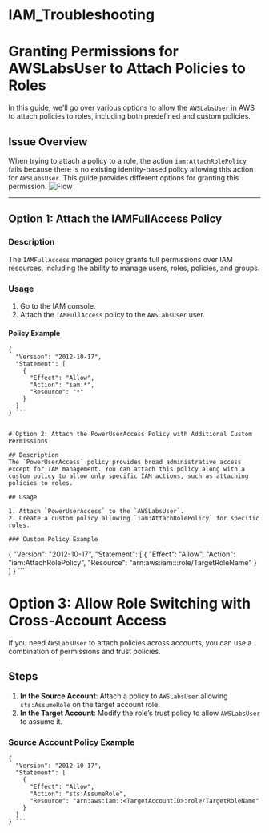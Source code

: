# IAM_Troubleshooting

# Granting Permissions for AWSLabsUser to Attach Policies to Roles

In this guide, we'll go over various options to allow the `AWSLabsUser` in AWS to attach policies to roles, including both predefined and custom policies.

## Issue Overview
When trying to attach a policy to a role, the action `iam:AttachRolePolicy` fails because there is no existing identity-based policy allowing this action for `AWSLabsUser`. This guide provides different options for granting this permission.
![Flow](https://github.com/user-attachments/assets/297c16ee-7984-412f-894f-9f51ee0d97ec)

---

## Option 1: Attach the IAMFullAccess Policy

### Description
The `IAMFullAccess` managed policy grants full permissions over IAM resources, including the ability to manage users, roles, policies, and groups.

### Usage

1. Go to the IAM console.
2. Attach the `IAMFullAccess` policy to the `AWSLabsUser` user.

#### Policy Example

``` 
{
  "Version": "2012-10-17",
  "Statement": [
    {
      "Effect": "Allow",
      "Action": "iam:*",
      "Resource": "*"
    }
  ]
} ```


# Option 2: Attach the PowerUserAccess Policy with Additional Custom Permissions

## Description
The `PowerUserAccess` policy provides broad administrative access except for IAM management. You can attach this policy along with a custom policy to allow only specific IAM actions, such as attaching policies to roles.

## Usage

1. Attach `PowerUserAccess` to the `AWSLabsUser`.
2. Create a custom policy allowing `iam:AttachRolePolicy` for specific roles.

### Custom Policy Example

``` 
{
  "Version": "2012-10-17",
  "Statement": [
    {
      "Effect": "Allow",
      "Action": "iam:AttachRolePolicy",
      "Resource": "arn:aws:iam::<AccountID>:role/TargetRoleName"
    }
  ]
} ```


# Option 3: Allow Role Switching with Cross-Account Access

If you need `AWSLabsUser` to attach policies across accounts, you can use a combination of permissions and trust policies.

## Steps

1. **In the Source Account**: Attach a policy to `AWSLabsUser` allowing `sts:AssumeRole` on the target account role.
2. **In the Target Account**: Modify the role’s trust policy to allow `AWSLabsUser` to assume it.

### Source Account Policy Example

``` 
{
  "Version": "2012-10-17",
  "Statement": [
    {
      "Effect": "Allow",
      "Action": "sts:AssumeRole",
      "Resource": "arn:aws:iam::<TargetAccountID>:role/TargetRoleName"
    }
  ]
} ```
